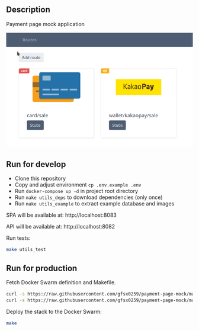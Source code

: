 ## Description
Payment page mock application

![UI example](./build/example/github/example.png)

## Run for develop

* Clone this repository
* Copy and adjust environment `cp .env.example .env`
* Run `docker-compose up -d` in project root directory
* Run `make utils_deps` to download dependencies (only once)
* Run `make utils_example` to extract example database and images

SPA will be available at:
http://localhost:8083

API will be available at:
http://localhost:8082

Run tests:
```bash
make utils_test
```

## Run for production
Fetch Docker Swarm definition and Makefile.
```bash
curl -s https://raw.githubusercontent.com/gfsx0259/payment-page-mock/main/Makefile
curl -s https://raw.githubusercontent.com/gfsx0259/payment-page-mock/main/docker-compose.prod.yml
```

Deploy the stack to the Docker Swarm:
```bash
make
```
